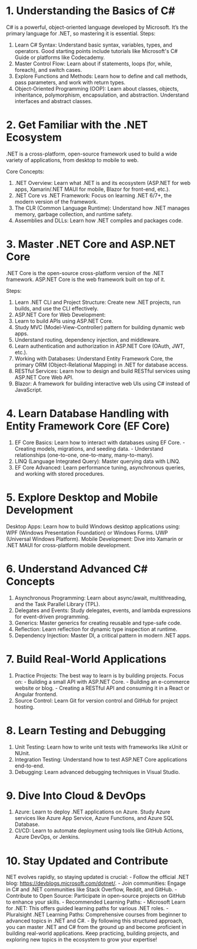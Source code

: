# 1. Understanding the Basics of C#
  C# is a powerful, object-oriented language developed by Microsoft. It’s the primary language for .NET, so mastering it is essential.
  Steps:
  1. Learn C# Syntax: Understand basic syntax, variables, types, and operators. Good starting points include tutorials like Microsoft's C# Guide or platforms like Codecademy.
  2. Master Control Flow: Learn about if statements, loops (for, while, foreach), and switch cases.
  3. Explore Functions and Methods: Learn how to define and call methods, pass parameters, and work with return types.
  4. Object-Oriented Programming (OOP):
    Learn about classes, objects, inheritance, polymorphism, encapsulation, and abstraction.
    Understand interfaces and abstract classes.

# 2. Get Familiar with the .NET Ecosystem
.NET is a cross-platform, open-source framework used to build a wide variety of applications, from desktop to mobile to web.

Core Concepts:

  1. .NET Overview: Learn what .NET is and its ecosystem (ASP.NET for web apps, Xamarin/.NET MAUI for mobile, Blazor for front-end, etc.).
  2. .NET Core vs .NET Framework: Focus on learning .NET 6/7+, the modern version of the framework.
  3. The CLR (Common Language Runtime): Understand how .NET manages memory, garbage collection, and runtime safety.
  4. Assemblies and DLLs: Learn how .NET compiles and packages code.

# 3. Master .NET Core and ASP.NET Core
  .NET Core is the open-source cross-platform version of the .NET framework. ASP.NET Core is the web framework built on top of it.

Steps:

  1. Learn .NET CLI and Project Structure: Create new .NET projects, run builds, and use the CLI effectively.
  2. ASP.NET Core for Web Development:
  3. Learn to build APIs using ASP.NET Core.
  4. Study MVC (Model-View-Controller) pattern for building dynamic web apps.
  5. Understand routing, dependency injection, and middleware.
  6. Learn authentication and authorization in ASP.NET Core (OAuth, JWT, etc.).
  7. Working with Databases: Understand Entity Framework Core, the primary ORM (Object-Relational Mapping) in .NET for database access.
  8. RESTful Services: Learn how to design and build RESTful services using ASP.NET Core Web API.
  9. Blazor: A framework for building interactive web UIs using C# instead of JavaScript.

# 4. Learn Database Handling with Entity Framework Core (EF Core)
  1. EF Core Basics: Learn how to interact with databases using EF Core.
    - Creating models, migrations, and seeding data.
    - Understand relationships (one-to-one, one-to-many, many-to-many).
  2. LINQ (Language Integrated Query): Master querying data with LINQ.
  3. EF Core Advanced: Learn performance tuning, asynchronous queries, and working with stored procedures.

# 5. Explore Desktop and Mobile Development
Desktop Apps: Learn how to build Windows desktop applications using:
WPF (Windows Presentation Foundation) or Windows Forms.
UWP (Universal Windows Platform).
Mobile Development: Dive into Xamarin or .NET MAUI for cross-platform mobile development.

# 6. Understand Advanced C# Concepts
  1. Asynchronous Programming: Learn about async/await, multithreading, and the Task Parallel Library (TPL).
  2. Delegates and Events: Study delegates, events, and lambda expressions for event-driven programming.
  3. Generics: Master generics for creating reusable and type-safe code.
  4. Reflection: Learn reflection for dynamic type inspection at runtime.
  5. Dependency Injection: Master DI, a critical pattern in modern .NET apps.

# 7. Build Real-World Applications
  1. Practice Projects: The best way to learn is by building projects. Focus on:
    - Building a small API with ASP.NET Core.
    - Building an e-commerce website or blog.
    - Creating a RESTful API and consuming it in a React or Angular frontend.
  2. Source Control: Learn Git for version control and GitHub for project hosting.
     
# 8. Learn Testing and Debugging
  1. Unit Testing: Learn how to write unit tests with frameworks like xUnit or NUnit.
  2. Integration Testing: Understand how to test ASP.NET Core applications end-to-end.
  3. Debugging: Learn advanced debugging techniques in Visual Studio.

# 9. Dive Into Cloud & DevOps
  1. Azure: Learn to deploy .NET applications on Azure. Study Azure services like Azure App Service, Azure Functions, and Azure SQL Database.
  2. CI/CD: Learn to automate deployment using tools like GitHub Actions, Azure DevOps, or Jenkins.

# 10. Stay Updated and Contribute
  NET evolves rapidly, so staying updated is crucial:
    - Follow the official .NET blog: https://devblogs.microsoft.com/dotnet/.
    - Join communities: Engage in C# and .NET communities like Stack Overflow, Reddit, and GitHub.
    - Contribute to Open Source: Participate in open-source projects on GitHub to enhance your skills.
    - Recommended Learning Paths:
    - Microsoft Learn for .NET: This offers guided learning paths for various .NET roles.
    - Pluralsight .NET Learning Paths: Comprehensive courses from beginner to advanced topics in .NET and C#.
    - By following this structured approach, you can master .NET and C# from the ground up and become proficient in building real-world applications. Keep practicing, building projects, and exploring new topics in the ecosystem to grow your expertise!
